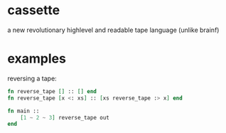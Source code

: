 # cassette
 a new revolutionary highlevel and readable tape language (unlike brainf)

# examples

reversing a tape:
```elixir
fn reverse_tape [] :: [] end
fn reverse_tape [x <: xs] :: [xs reverse_tape :> x] end

fn main ::
    [1 ~ 2 ~ 3] reverse_tape out
end
```
